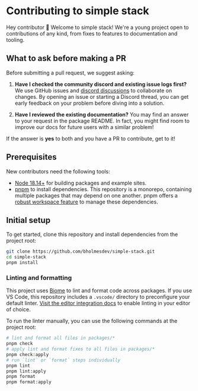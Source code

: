 # Contributing to simple stack

Hey contributor 👋 Welcome to simple stack! We're a young project open to contributions of any kind, from fixes to features to documentation and tooling. 

## What to ask before making a PR

Before submitting a pull request, we suggest asking:

1. **Have I checked the community discord and existing issue logs first?** We use GitHub issues and [discord discussions](https://wtw.dev/chat) to collaborate on changes. By opening an issue or starting a Discord thread, you can get early feedback on your problem before diving into a solution.

2. **Have I reviewed the existing documentation?** You may find an answer to your request in the package README. In fact, you might find room to improve our docs for future users with a similar problem!

If the answer is **yes** to both and you have a PR to contribute, get to it!

## Prerequisites 

New contributors need the following tools:

- [Node 18.14+](https://nodejs.org/en/download) for building packages and example sites.
- [pnpm](https://pnpm.io/) to install dependencies. This repository is a monorepo, containing multiple packages that may depend on one another. pnpm offers a [robust workspace feature](https://pnpm.io/workspaces) to manage these dependencies. 

## Initial setup

To get started, clone this repository and install dependencies from the project root:

```bash
git clone https://github.com/bholmesdev/simple-stack.git
cd simple-stack
pnpm install
```

### Linting and formatting

This project uses [Biome](https://biomejs.dev/) to lint and format code across packages. If you use VS Code, this repository includes a `.vscode/` directory to preconfigure your default linter. [Visit the editor integration docs](https://biomejs.dev/guides/integrate-in-editor/) to enable linting in your editor of choice.

To run the linter manually, you can use the following commands at the project root:

```bash
# lint and format all files in packages/*
pnpm check
# apply lint and format fixes to all files in packages/*
pnpm check:apply
# run `lint` or `format` steps individually
pnpm lint
pnpm lint:apply
pnpm format
pnpm format:apply
```
